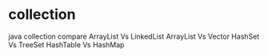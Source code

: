 # collection
java collection compare
ArrayList Vs LinkedList
ArrayList Vs Vector
HashSet Vs TreeSet
HashTable Vs HashMap
